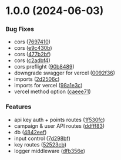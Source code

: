 # 1.0.0 (2024-06-03)


### Bug Fixes

* cors ([7697410](https://github.com/samuel-videau/absinthe-api/commit/7697410bfe005ea8136df9a34ce946119dd3e4a8))
* cors ([e9c430b](https://github.com/samuel-videau/absinthe-api/commit/e9c430b70ef73244f35c3702ef372def93b2198b))
* cors ([477b2bf](https://github.com/samuel-videau/absinthe-api/commit/477b2bf9e251e515feab5292005dc96035279ccf))
* cors ([c2adbf4](https://github.com/samuel-videau/absinthe-api/commit/c2adbf48ef4f6515983050f43b855a63c3ac57ca))
* cors preflight ([90b8489](https://github.com/samuel-videau/absinthe-api/commit/90b8489ec3b655db52b54952edc4f6af47d4b562))
* downgrade swagger for vercel ([0092f36](https://github.com/samuel-videau/absinthe-api/commit/0092f36277239f72c07e33a5abbf5188def36bb2))
* imports ([2d2506c](https://github.com/samuel-videau/absinthe-api/commit/2d2506c8d4ee1dd26b54dc376871b73eff4acd17))
* imports for vercel ([98a1e3c](https://github.com/samuel-videau/absinthe-api/commit/98a1e3c97ff4947d4ae68a398b1bd9665a4b3de9))
* vercel method option ([caeee71](https://github.com/samuel-videau/absinthe-api/commit/caeee71ebfaa035a0d08163abc1402c9f89a19ac))


### Features

* api key auth + points routes ([1f530fc](https://github.com/samuel-videau/absinthe-api/commit/1f530fcdf9edc9e4cb68fa82c264b1a988b504df))
* campaign & user API routes ([ddfff83](https://github.com/samuel-videau/absinthe-api/commit/ddfff8308b0d6464287abdebdb70ace14f606ec0))
* db ([4842eef](https://github.com/samuel-videau/absinthe-api/commit/4842eefb4d5ed2b458a09e0164a370663dd2358c))
* input control ([7d298bf](https://github.com/samuel-videau/absinthe-api/commit/7d298bfa4ace625fe30b8864d3c400b15b832c78))
* key routes ([52523cb](https://github.com/samuel-videau/absinthe-api/commit/52523cb1b3eefe1528339b7cbd9a4162c6418c0f))
* logger middleware ([dfb356e](https://github.com/samuel-videau/absinthe-api/commit/dfb356efb8158cc82b7ca3fd8fd8e7fcb61cdf31))

